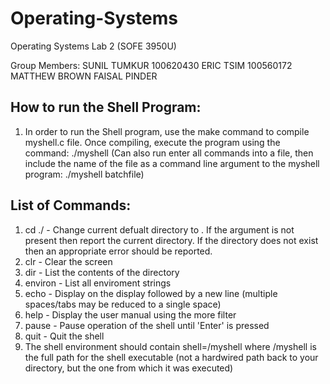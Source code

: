 # Operating-Systems
Operating Systems Lab 2 (SOFE 3950U)

Group Members:
SUNIL TUMKUR 100620430
ERIC TSIM 100560172
MATTHEW BROWN
FAISAL PINDER 

## How to run the Shell Program:

1) In order to run the Shell program, use the make command to compile myshell.c file. Once compiling, execute the program using the command: ./myshell (Can also run enter all commands into a file, then include the name of the file as a command line argument to the myshell program: ./myshell batchfile)

## List of Commands:

1) cd ./<directory> - Change current defualt directory to <directory>. If the <directory> argument is not present then report the current directory. If the directory does not exist then an appropriate error should be reported.
2) clr - Clear the screen
3) dir <directory> - List the contents of the directory <directory>
4) environ - List all enviroment strings
5) echo <comment> - Display <comment> on the display followed by a new line (multiple spaces/tabs may be reduced to a single space)
6) help - Display the user manual using the more filter
7) pause - Pause operation of the shell until 'Enter' is pressed
8) quit - Quit the shell
9) The shell environment should contain shell=<pathname>/myshell where <pathname>/myshell is the full path for the shell executable (not a hardwired path back to your directory, but the one from which it was executed)
